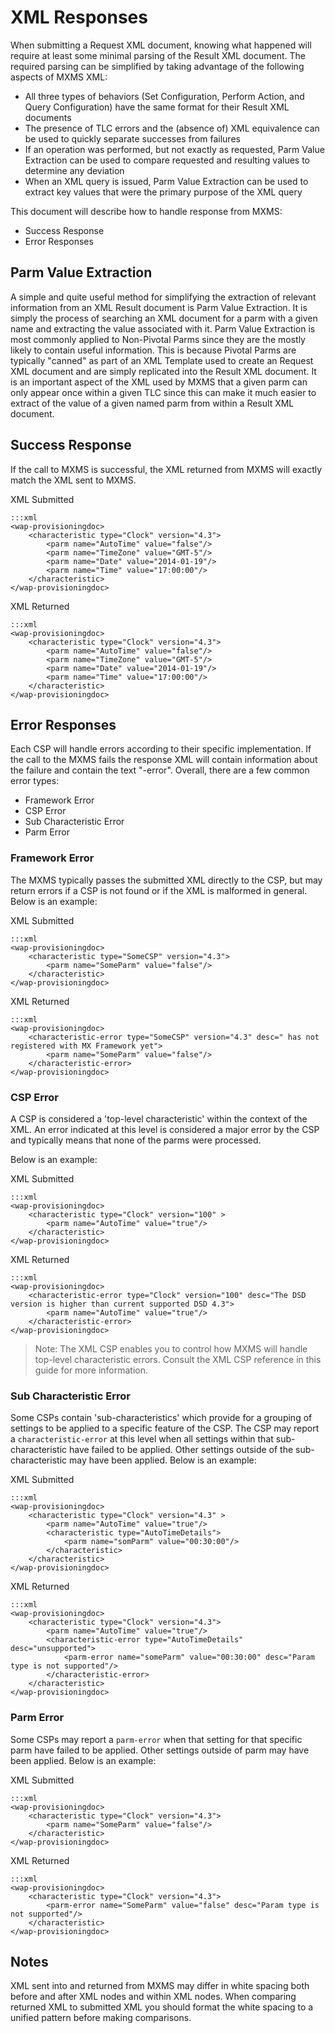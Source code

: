 # XML Responses

When submitting a Request XML document, knowing what happened will require at least some minimal parsing of the Result XML document. The required parsing can be simplified by taking advantage of the following aspects of MXMS XML: 

* All three types of behaviors (Set Configuration, Perform Action, and Query Configuration) have the same format for their Result XML documents
* The presence of TLC errors and the (absence of) XML equivalence can be used to quickly separate successes from failures
* If an operation was performed, but not exactly as requested, Parm Value Extraction can be used to compare requested and resulting values to determine any deviation
* When an XML query is issued, Parm Value Extraction can be used to extract key values that were the primary purpose of the XML query 

This document will describe how to handle response from MXMS:

* Success Response
* Error Responses

## Parm Value Extraction

A simple and quite useful method for simplifying the extraction of relevant information from an XML Result document is Parm Value Extraction. It is simply the process of searching an XML document for a parm with a given name and extracting the value associated with it. Parm Value Extraction is most commonly applied to Non-Pivotal Parms since they are the mostly likely to contain useful information. This is because Pivotal Parms are typically "canned" as part of an XML Template used to create an Request XML document and are simply replicated into the Result XML document. It is an important aspect of the XML used by MXMS that a given parm can only appear once within a given TLC since this can make it much easier to extract of the value of a given named parm from within a Result XML document.

## Success Response

If the call to MXMS is successful, the XML returned from MXMS will exactly match the XML sent to MXMS.   

XML Submitted

    :::xml
    <wap-provisioningdoc>
        <characteristic type="Clock" version="4.3">
            <parm name="AutoTime" value="false"/>
            <parm name="TimeZone" value="GMT-5"/>
            <parm name="Date" value="2014-01-19"/>
            <parm name="Time" value="17:00:00"/>
        </characteristic>
    </wap-provisioningdoc>

XML Returned

	:::xml
    <wap-provisioningdoc>
        <characteristic type="Clock" version="4.3">
            <parm name="AutoTime" value="false"/>
            <parm name="TimeZone" value="GMT-5"/>
            <parm name="Date" value="2014-01-19"/>
            <parm name="Time" value="17:00:00"/>
        </characteristic>
    </wap-provisioningdoc>


## Error Responses 

Each CSP will handle errors according to their specific implementation. If the call to the MXMS fails the response XML will contain information about the failure and contain the text "-error". Overall, there are a few common error types:

* Framework Error
* CSP Error
* Sub Characteristic Error
* Parm Error

### Framework Error
The MXMS typically passes the submitted XML directly to the CSP, but may return errors if a CSP is not found or if the XML is malformed in general. Below is an example:


XML Submitted

    :::xml
    <wap-provisioningdoc>
        <characteristic type="SomeCSP" version="4.3">
            <parm name="SomeParm" value="false"/>
        </characteristic>
    </wap-provisioningdoc>

XML Returned

    :::xml
    <wap-provisioningdoc>
        <characteristic-error type="SomeCSP" version="4.3" desc=" has not registered with MX Framework yet">
            <parm name="SomeParm" value="false"/>
        </characteristic-error>
    </wap-provisioningdoc>

### CSP Error
A CSP is considered a 'top-level characteristic' within the context of the XML. An error indicated at this level is considered a major error by the CSP and typically means that none of the parms were processed. 

Below is an example:

XML Submitted

    :::xml
    <wap-provisioningdoc>
        <characteristic type="Clock" version="100" >
            <parm name="AutoTime" value="true"/>
        </characteristic>
    </wap-provisioningdoc>


XML Returned

    :::xml
    <wap-provisioningdoc>
        <characteristic-error type="Clock" version="100" desc="The DSD version is higher than current supported DSD 4.3">
            <parm name="AutoTime" value="true"/>
        </characteristic-error>
    </wap-provisioningdoc>

>Note: The XML CSP enables you to control how MXMS will handle top-level characteristic errors. Consult the XML CSP reference in this guide for more information.

### Sub Characteristic Error
Some CSPs contain 'sub-characteristics' which provide for a grouping of settings to be applied to a specific feature of the CSP. The CSP may report a `characteristic-error` at this level when all settings within that sub-characteristic have failed to be applied. Other settings outside of the sub-characteristic may have been applied. Below is an example:


XML Submitted

    :::xml
    <wap-provisioningdoc>
        <characteristic type="Clock" version="4.3" >
            <parm name="AutoTime" value="true"/>
            <characteristic type="AutoTimeDetails">
                <parm name="somParm" value="00:30:00"/>
            </characteristic>
        </characteristic>
    </wap-provisioningdoc>

XML Returned

    :::xml
    <wap-provisioningdoc>
        <characteristic type="Clock" version="4.3">
            <parm name="AutoTime" value="true"/>
            <characteristic-error type="AutoTimeDetails" desc="unsupported">
                <parm-error name="someParm" value="00:30:00" desc="Param type is not supported"/>
            </characteristic-error>
        </characteristic>
    </wap-provisioningdoc>


### Parm Error
Some CSPs may report a `parm-error` when that setting for that specific parm have failed to be applied. Other settings outside of parm may have been applied. Below is an example:


XML Submitted

    :::xml
    <wap-provisioningdoc>
        <characteristic type="Clock" version="4.3">
            <parm name="SomeParm" value="false"/>
        </characteristic>
    </wap-provisioningdoc>

XML Returned

    :::xml
    <wap-provisioningdoc>
        <characteristic type="Clock" version="4.3">
            <parm-error name="SomeParm" value="false" desc="Param type is not supported"/>
        </characteristic>
    </wap-provisioningdoc>

## Notes

XML sent into and returned from MXMS may differ in white spacing both before and after XML nodes and within XML nodes. When comparing returned XML to submitted XML you should format the white spacing to a unified pattern before making comparisons. 